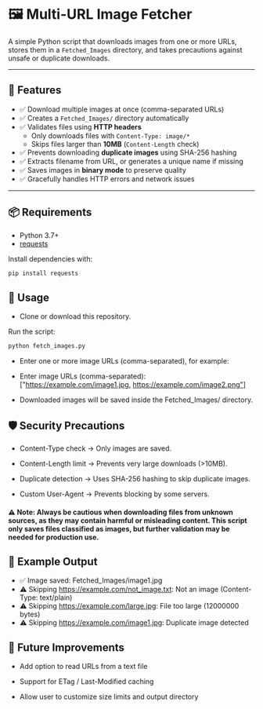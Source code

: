 # 🖼️ Multi-URL Image Fetcher

A simple Python script that downloads images from one or more URLs, stores them in a `Fetched_Images` directory, and takes precautions against unsafe or duplicate downloads.

---

## 🚀 Features
- ✅ Download multiple images at once (comma-separated URLs)
- ✅ Creates a `Fetched_Images/` directory automatically
- ✅ Validates files using **HTTP headers**
  - Only downloads files with `Content-Type: image/*`
  - Skips files larger than **10MB** (`Content-Length` check)
- ✅ Prevents downloading **duplicate images** using SHA-256 hashing
- ✅ Extracts filename from URL, or generates a unique name if missing
- ✅ Saves images in **binary mode** to preserve quality
- ✅ Gracefully handles HTTP errors and network issues

---

## 📦 Requirements
- Python 3.7+
- [requests](https://pypi.org/project/requests/)

Install dependencies with:

```bash
pip install requests
```
## 📂 Usage

- Clone or download this repository.

Run the script:
```bash
python fetch_images.py
```

- Enter one or more image URLs (comma-separated), for example:

- Enter image URLs (comma-separated): 
["https://example.com/image1.jpg, https://example.com/image2.png"]


- Downloaded images will be saved inside the Fetched_Images/ directory.

## 🛡️ Security Precautions

- Content-Type check → Only images are saved.

- Content-Length limit → Prevents very large downloads (>10MB).

- Duplicate detection → Uses SHA-256 hashing to skip duplicate images.

- Custom User-Agent → Prevents blocking by some servers.

#### ⚠️ Note: Always be cautious when downloading files from unknown sources, as they may contain harmful or misleading content. This script only saves files classified as images, but further validation may be needed for production use.

## 📌 Example Output
- ✅ Image saved: Fetched_Images/image1.jpg
- ⚠️ Skipping https://example.com/not_image.txt: Not an image (Content-Type: text/plain)
- ⚠️ Skipping https://example.com/large.jpg: File too large (12000000 bytes)
- ⚠️ Skipping https://example.com/image1.jpg: Duplicate image detected

## 🔧 Future Improvements

- Add option to read URLs from a text file

- Support for ETag / Last-Modified caching

- Allow user to customize size limits and output directory


